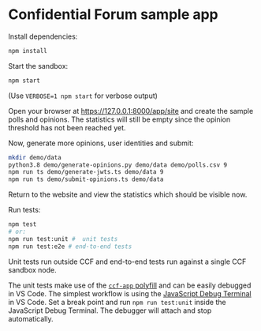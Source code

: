 # Confidential Forum sample app

Install dependencies:

```sh
npm install
```

Start the sandbox:

```sh
npm start
```

(Use `VERBOSE=1 npm start` for verbose output)

Open your browser at https://127.0.0.1:8000/app/site and create the sample polls and opinions.
The statistics will still be empty since the opinion threshold has not been reached yet.

Now, generate more opinions, user identities and submit:

```sh
mkdir demo/data
python3.8 demo/generate-opinions.py demo/data demo/polls.csv 9
npm run ts demo/generate-jwts.ts demo/data 9
npm run ts demo/submit-opinions.ts demo/data
```

Return to the website and view the statistics which should be visible now.

Run tests:

```sh
npm test
# or:
npm run test:unit #  unit tests
npm run test:e2e # end-to-end tests
```

Unit tests run outside CCF and end-to-end tests run against a single CCF sandbox node.

The unit tests make use of the [`ccf-app` polyfill](https://microsoft.github.io/CCF/main/js/ccf-app/modules/polyfill.html) and can be easily debugged in VS Code.
The simplest workflow is using the [JavaScript Debug Terminal](https://code.visualstudio.com/docs/nodejs/nodejs-debugging#_javascript-debug-terminal) in VS Code. Set a break point and run `npm run test:unit` inside the JavaScript Debug Terminal. The debugger will attach and stop automatically.
